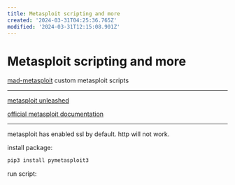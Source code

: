 ```yaml
---
title: Metasploit scripting and more
created: '2024-03-31T04:25:36.765Z'
modified: '2024-03-31T12:15:08.901Z'
---
```


# Metasploit scripting and more

[mad-metasploit](https://github.com/hahwul/mad-metasploit) custom metasploit scripts

---

[metasploit unleashed]()

[official metasploit documentation]()

---

metasploit has enabled ssl by default. http will not work.

install package:

```bash
pip3 install pymetasploit3
```

run script:

```python


```

